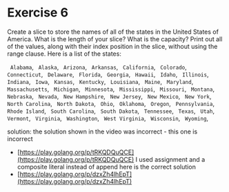 # Exercise 6

Create a slice to store the names of all of the states in the United States of America. What is the length of your slice? What is the capacity? Print out all of the values, along with their index position in the slice, without using the range clause. Here is a list of the states:

` Alabama`, ` Alaska`, ` Arizona`, ` Arkansas`, ` California`, ` Colorado`, ` Connecticut`, ` Delaware`, ` Florida`, ` Georgia`, ` Hawaii`, ` Idaho`, ` Illinois`, ` Indiana`, ` Iowa`, ` Kansas`, ` Kentucky`, ` Louisiana`, ` Maine`, ` Maryland`, ` Massachusetts`, ` Michigan`, ` Minnesota`, ` Mississippi`, ` Missouri`, ` Montana`, ` Nebraska`, ` Nevada`, ` New Hampshire`, ` New Jersey`, ` New Mexico`, ` New York`, ` North Carolina`, ` North Dakota`, ` Ohio`, ` Oklahoma`, ` Oregon`, ` Pennsylvania`, ` Rhode Island`, ` South Carolina`, ` South Dakota`, ` Tennessee`, ` Texas`, ` Utah`, ` Vermont`, ` Virginia`, ` Washington`, ` West Virginia`, ` Wisconsin`, ` Wyoming`,

solution:
the solution shown in the video was incorrect - this one is incorrect
- [https://play.golang.org/p/tRKQDQuQCE](https://play.golang.org/p/tRKQDQuQCE)
I used assignment and a composite literal instead of append
here is the correct solution
- [https://play.golang.org/p/dzxZh4lhEpT](https://play.golang.org/p/dzxZh4lhEpT)
